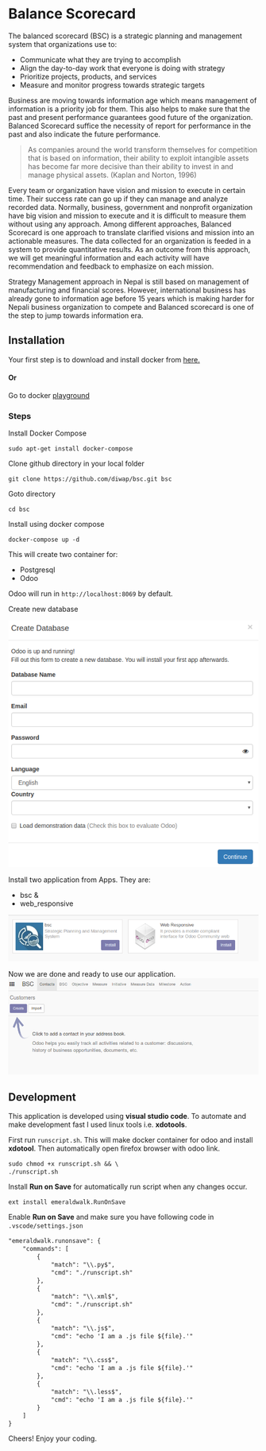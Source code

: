 # Balance Scorecard

The balanced scorecard (BSC) is a strategic planning and management system that organizations use to:
* Communicate what they are trying to accomplish
* Align the day-to-day work that everyone is doing with strategy
* Prioritize projects, products, and services
* Measure and monitor progress towards strategic targets

Business are moving towards information age which means management of information is a priority job for them. This also helps to make sure that the past and present performance guarantees good future of the organization. Balanced Scorecard suffice the necessity of report for performance in the past and also indicate the future performance.

> As  companies  around  the  world  transform  themselves  for  competition  that  is based  on  information,  their  ability  to  exploit  intangible  assets  has  become  far more  decisive  than  their  ability  to  invest  in  and  manage  physical  assets. (Kaplan and Norton, 1996)

Every team or organization have vision and mission to execute in certain time. Their success rate can go up if they can manage and analyze recorded data. Normally, business, government and nonprofit organization have big vision and mission to execute and it is difficult to measure them without using any approach. Among different approaches, Balanced Scorecard is one approach to translate clarified visions and mission into an actionable measures. The data collected for an organization is feeded in a system to provide quantitative results. As an outcome from this approach, we will get meaningful information and each activity will have recommendation and feedback to emphasize on each mission.

Strategy Management approach in Nepal is still based on management of manufacturing and financial scores. However, international business has already gone to information age before 15 years which is making harder for Nepali business organization to compete and Balanced scorecard is one of the step to jump towards information era.

## Installation
Your first step is to download and install docker from [here.](https://www.docker.com/get-docker)
#### Or
Go to docker [playground](https://labs.play-with-docker.com)

### Steps
Install Docker Compose  
```
sudo apt-get install docker-compose
```  

Clone github directory in your local folder  

```
git clone https://github.com/diwap/bsc.git bsc
```  

Goto directory  

```
cd bsc
```  

Install using docker compose  

```
docker-compose up -d
```  
This will create two container for:
* Postgresql
* Odoo

Odoo will run in `http://localhost:8069` by default.

Create new database  

![Image of Create Database](img/create_db.png)

Install two application from Apps. They are:
* bsc &
* web_responsive

![Image of Create Database](img/app_install.png)  

Now we are done and ready to use our application.  
![Image of Create Database](img/bsc.png)

## Development
This application is developed using __visual studio code__. To automate and make development fast I used linux tools i.e. __xdotools__.

First run `runscript.sh`. This will make docker container for odoo and install __xdotool__. Then automatically open firefox browser with odoo link.  

```
sudo chmod +x runscript.sh && \
./runscript.sh
```  

Install __Run on Save__ for automatically run script when  any changes occur.
```
ext install emeraldwalk.RunOnSave
```

Enable __Run on Save__ and make sure you have following code in `.vscode/settings.json`  
```
"emeraldwalk.runonsave": {
    "commands": [
        {
            "match": "\\.py$",
            "cmd": "./runscript.sh"
        },
        {
            "match": "\\.xml$",
            "cmd": "./runscript.sh"
        },
        {
            "match": "\\.js$",
            "cmd": "echo 'I am a .js file ${file}.'"
        },
        {
            "match": "\\.css$",
            "cmd": "echo 'I am a .js file ${file}.'"
        },
        {
            "match": "\\.less$",
            "cmd": "echo 'I am a .js file ${file}.'"
        }
    ]
}
```

Cheers! Enjoy your coding.